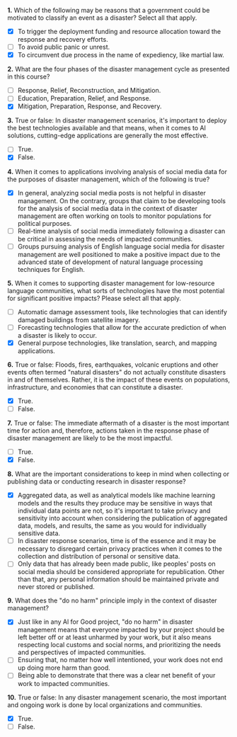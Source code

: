 **1.** Which of the following may be reasons that a government could be motivated to classify an event as a disaster? Select all that apply.
- [x] To trigger the deployment funding and resource allocation toward the response and recovery efforts.
- [ ] To avoid public panic or unrest.
- [x] To circumvent due process in the name of expediency, like martial law.

**2.** What are the four phases of the disaster management cycle as presented in this course?
- [ ] Response, Relief, Reconstruction, and Mitigation.
- [ ] Education, Preparation, Relief, and Response.
- [x] Mitigation, Preparation, Response, and Recovery.

**3.** True or false: In disaster management scenarios, it's important to deploy the best technologies available and that means, when it comes to Al solutions, cutting-edge applications are generally the most effective.
- [ ] True.
- [x] False.

**4.** When it comes to applications involving analysis of social media data for the purposes of disaster management, which of the following is true?
- [x] In general, analyzing social media posts is not helpful in disaster management. On the contrary, groups that claim to be developing tools for the analysis of social media data in the context of disaster management are often working on tools to monitor populations for political purposes.
- [ ] Real-time analysis of social media immediately following a disaster can be critical in assessing the needs of impacted communities.
- [ ] Groups pursuing analysis of English language social media for disaster management are well positioned to make a positive impact due to the advanced state of development of natural language processing techniques for English.

**5.** When it comes to supporting disaster management for low-resource language communities, what sorts of technologies have the most potential for significant positive impacts? Please select all that apply.
- [ ] Automatic damage assessment tools, like technologies that can identify damaged buildings from satellite imagery.
- [ ] Forecasting technologies that allow for the accurate prediction of when a disaster is likely to occur.
- [x] General purpose technologies, like translation, search, and mapping applications.

**6.** True or false: Floods, fires, earthquakes, volcanic eruptions and other events often termed "natural disasters" do not actually constitute disasters in and of themselves. Rather, it is the impact of these events on populations, infrastructure, and economies that can constitute a disaster.
- [x] True.
- [ ] False.

**7.** True or false: The immediate aftermath of a disaster is the most important time for action and, therefore, actions taken in the response phase of disaster management are likely to be the most impactful.
- [ ] True.
- [x] False.

**8.** What are the important considerations to keep in mind when collecting or publishing data or conducting research in disaster response?
- [x] Aggregated data, as well as analytical models like machine learning models and the results they produce may be sensitive in ways that individual data points are not, so it's important to take privacy and sensitivity into account when considering the publication of aggregated data, models, and results, the same as you would for individually sensitive data.
- [ ] In disaster response scenarios, time is of the essence and it may be necessary to disregard certain privacy practices when it comes to the collection and distribution of personal or sensitive data.
- [ ] Only data that has already been made public, like peoples' posts on social media should be considered appropriate for republication. Other than that, any personal information should be maintained private and never stored or published.

**9.** What does the "do no harm" principle imply in the context of disaster management?
- [x] Just like in any Al for Good project, "do no harm" in disaster management means that everyone impacted by your project should be left better off or at least unharmed by your work, but it also means respecting local customs and social norms, and prioritizing the needs and perspectives of impacted communities.
- [ ] Ensuring that, no matter how well intentioned, your work does not end up doing more harm than good.
- [ ] Being able to demonstrate that there was a clear net benefit of your work to impacted communities.

**10.** True or false: In any disaster management scenario, the most important and ongoing work is done by local organizations and communities.
- [x] True.
- [ ] False.
